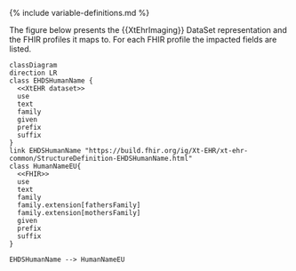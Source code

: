 {% include variable-definitions.md %}

The figure below presents the {{XtEhrImaging}} DataSet representation and the FHIR profiles it maps to. For each FHIR profile the impacted fields are listed.

```mermaid
classDiagram
direction LR
class EHDSHumanName {
  <<XtEHR dataset>>
  use
  text
  family
  given
  prefix
  suffix
}
link EHDSHumanName "https://build.fhir.org/ig/Xt-EHR/xt-ehr-common/StructureDefinition-EHDSHumanName.html"
class HumanNameEU{
  <<FHIR>>
  use
  text
  family
  family.extension[fathersFamily]
  family.extension[mothersFamily]
  given
  prefix
  suffix
}

EHDSHumanName --> HumanNameEU
```

